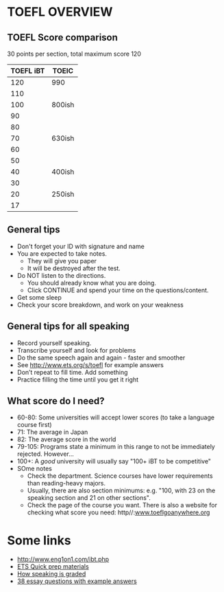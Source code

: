 # TOEFL OVERVIEW

## TOEFL Score comparison 
30 points per section, total maximum score 120

|TOEFL iBT           |TOEIC          
|--------------------|-----
|120                |990
|110                |
|100                |800ish
|90                 |               
|80                 |
|70                 |630ish
|60                 |
|50                 |
|40                 |400ish
|30                 |
|20                 |250ish
|17                 |          |               


## General tips
* Don't forget your ID with signature and name
* You are expected to take notes. 
    * They will give you paper
    * It will be destroyed after the test. 
* Do NOT listen to the directions. 
    * You should already know what you are doing. 
    * Click CONTINUE and spend your time on the questions/content.
* Get some sleep
* Check your score breakdown, and work on your weakness

## General tips for all speaking
* Record yourself speaking.
* Transcribe yourself and look for problems
* Do the same speech again and again - faster and smoother
* See http://www.ets.org/s/toefl for example answers
* Don’t repeat to fill time. Add something
* Practice filling the time until you get it right

## What score do I need?
* 60-80: Some universities will accept lower scores (to take a language course first)
* 71: The average in Japan
* 82: The average score in the world
* 79-105: Programs state a minimum in this range to not be immediately rejected. However...
* 100+: A _good_ university will usually say "100+ iBT to be competitive"
* SOme notes
    * Check the department. Science courses have lower requirements than reading-heavy majors. 
    * Usually, there are also section minimums: e.g. "100, with 23 on the speaking section and 21 on other sections". 
    * Check the page of the course you want. There is also a website for checking what score you need: http//:www.toeflgoanywhere.org

# Some links
* http://www.eng1on1.com/ibt.php
* [ETS Quick prep materials](https://www.ets.org/toefl/ibt/prepare/quick_prep/)
* [How speaking is graded](https://www.ets.org/s/toefl/pdf/toefl_speaking_rubrics.pdf)
* [38 essay questions with example answers](http://www.toeflresources.com/index.php?id=sample-toefl-essays)

